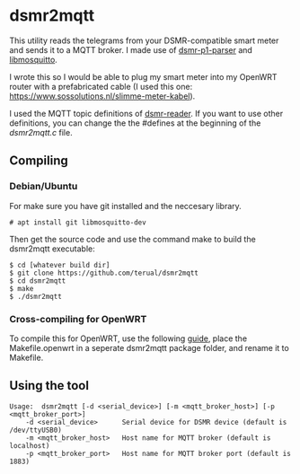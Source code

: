# dsmr2mqtt

This utility reads the telegrams from your DSMR-compatible smart meter and sends it 
to a MQTT broker. I made use of [dsmr-p1-parser](https://github.com/lvzon/dsmr-p1-parser) and [libmosquitto](https://mosquitto.org/man/libmosquitto-3.html).

I wrote this so I would be able to plug my smart meter into my OpenWRT router with a
prefabricated cable (I used this one: https://www.sossolutions.nl/slimme-meter-kabel).

I used the MQTT topic definitions of [dsmr-reader](https://github.com/dennissiemensma/dsmr-reader).
If you want to use other definitions, you can change the the #defines at the beginning of the *dsmr2mqtt.c* file.

## Compiling

### Debian/Ubuntu

For make sure you have git installed and the neccesary library.
```
# apt install git libmosquitto-dev
```

Then get the source code and use the command make to build the dsmr2mqtt executable:
```
$ cd [whatever build dir]
$ git clone https://github.com/terual/dsmr2mqtt
$ cd dsmr2mqtt
$ make
$ ./dsmr2mqtt
```

### Cross-compiling for OpenWRT

To compile this for OpenWRT, use the following [guide](https://openwrt.org/docs/guide-developer/using_the_sdk),
place the Makefile.openwrt in a seperate dsmr2mqtt package folder, and rename it to Makefile.

## Using the tool

```
Usage:  dsmr2mqtt [-d <serial_device>] [-m <mqtt_broker_host>] [-p <mqtt_broker_port>]
    -d <serial_device>      Serial device for DSMR device (default is /dev/ttyUSB0)
    -m <mqtt_broker_host>   Host name for MQTT broker (default is localhost)
    -p <mqtt_broker_port>   Host name for MQTT broker port (default is 1883)
```
